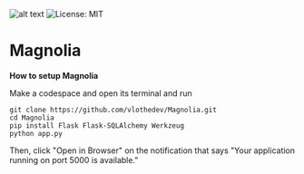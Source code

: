![alt text](https://i.imgur.com/FkYwWdp.png)
![License: MIT](https://img.shields.io/badge/license-MIT%20-blue?style=flat&logo=none)
# Magnolia

**How to setup Magnolia**

Make a codespace and open its terminal and run

```
git clone https://github.com/vlothedev/Magnolia.git
cd Magnolia
pip install Flask Flask-SQLAlchemy Werkzeug
python app.py
```
Then, click "Open in Browser" on the notification that says "Your application running on port 5000 is available."
